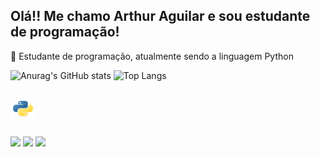 ## Olá!! Me chamo Arthur Aguilar e sou estudante de programação!

 🌱 Estudante de programação, atualmente sendo a linguagem Python 

![Anurag's GitHub stats](https://github-readme-stats.vercel.app/api?username=ArthurAguilar&show_icons=true&theme=cobalt)
![Top Langs](https://github-readme-stats.vercel.app/api/top-langs/?username=ArthurAguilar&layout=compact&theme=cobalt)

##

<div>
  <img align="center" alt="Rafa-Python" height="30" width="40" src="https://raw.githubusercontent.com/devicons/devicon/master/icons/python/python-original.svg"> 
</div>

##

<div>
  <a href = "mailto:arthurg.aguilar@gmail.com"><img src="https://img.shields.io/badge/-Gmail-%23333?style=for-the-badge&logo=gmail&logoColor=white" target="_blank"></a>
  <a href="https://instagram.com/tuuzao" target="_blank"><img src="https://img.shields.io/badge/-Instagram-%23E4405F?style=for-the-badge&logo=instagram&logoColor=white" target="_blank"></a>
  <a href="https://www.linkedin.com/in/arthur-aguilar-1ba496282/" target="_blank"><img src="https://img.shields.io/badge/-LinkedIn-%230077B5?style=for-the-badge&logo=linkedin&logoColor=white" target="_blank"></a> 
 </div>



